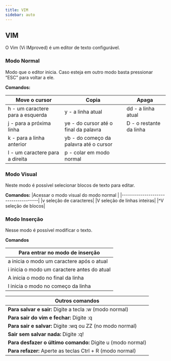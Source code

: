 ```yaml
---
title: VIM
sidebar: auto
---
```

## VIM
O Vim (Vi IMproved) é um editor de texto configurável.

### Modo Normal
 Modo que o editor inicia. Caso esteja em outro modo basta pressionar “ESC” para voltar a ele.

**Comandos:**

|  Move o cursor                 |Copia                                 | Apaga                |
|--------------------------------|--------------------------------------|----------------------|
|h - um caractere para a esquerda|y - a linha atual                    |dd - a linha atual     |
|j - para a próxima linha        |ye - do cursor até o final da palavra|D - o restante da linha|
|k - para a linha anterior       |yb - do começo da palavra até o cursor|                      |
|l - um caractere para a direita |p - colar em modo normal              |                      |

 ### **Modo Visual**
 Neste modo é possível selecionar blocos de texto para editar.

 **Comandos:**
|Acessar o modo visual do modo normal |
|-------------------------------------|
|v seleção de caracteres|
|V seleção de linhas inteiras|
|^V seleção de blocos|

### **Modo Inserção**

Nesse modo é possível modificar o texto.

**Comandos**

|Para entrar no modo de inserção |
|-------------------------------------|
|a inicia o modo um caractere após o atual|
|i  inicia o modo um caractere antes do atual|
|A inicia o modo no final da linha|
|I inicia o modo no começo da linha|


|Outros comandos|
|-------------------------------------|
|**Para salvar e sair:** Digite a tecla :w (modo normal)|
|**Para sair do vim e fechar:** Digite :q|
|**Para sair e salvar:** Digite :wq ou ZZ (no modo normal)|
|**Sair sem salvar nada:** Digite :q!|
|**Para desfazer o último comando:** Digite u (modo normal)|
|**Para refazer:** Aperte as teclas Ctrl + R (modo normal)|
